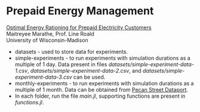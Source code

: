 # Prepaid Energy Management

[Optimal Energy Rationing for Prepaid Electricity Customers](https://ieeexplore.ieee.org/abstract/document/10202907)   
Maitreyee Marathe, Prof. Line Roald   
University of Wisconsin-Madison

* datasets - used to store data for experiments.
* simple-experiments - to run experiments with simulation durations as a multiple of 1 day. Data present in files _datasets/simple-experiment-data-1.csv_, _datasets/simple-experiment-data-2.csv_, and _datasets/simple-experiment-data-3.csv_ can be used. 
* monthly-experiments - to run experiments with simulation durations as a multiple of 1 month. Data can be obtained from [Pecan Street Dataport](https://www.pecanstreet.org/dataport/licenses/). 
* In each folder, run the file _main.jl_, supporting functions are present in _functions.jl_.
